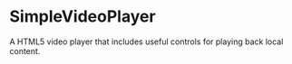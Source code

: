 # SimpleVideoPlayer
A HTML5 video player that includes useful controls for playing back local content.
